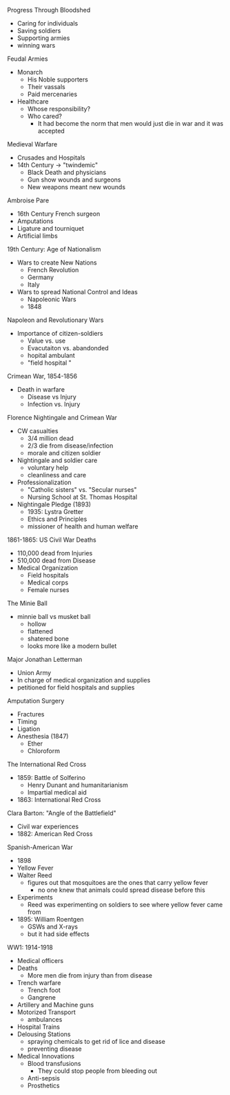 Progress Through Bloodshed
- Caring for individuals 
- Saving soldiers
- Supporting armies 
- winning wars

Feudal Armies 
- Monarch
	- His Noble supporters
	- Their vassals 
	- Paid mercenaries
- Healthcare
	- Whose responsibility?
	- Who cared?
		- It had become the norm that men would just die in war and it was accepted 

Medieval Warfare
- Crusades and Hospitals 
- 14th Century -> "twindemic"
	- Black Death and physicians 
	- Gun show wounds and surgeons 
	- New weapons meant new wounds

Ambroise Pare
- 16th Century French surgeon 
- Amputations 
- Ligature and tourniquet 
- Artificial limbs 

19th Century: Age of Nationalism 
- Wars to create New Nations 
	- French Revolution 
	- Germany 
	- Italy 
- Wars to spread National Control and Ideas
	- Napoleonic Wars
	- 1848

Napoleon and Revolutionary Wars
- Importance of citizen-soldiers
	- Value vs. use
	- Evacutaiton vs. abandonded
	- hopital ambulant 
	- "field hospital "

Crimean War, 1854-1856
- Death in warfare
	- Disease vs Injury 
	- Infection vs. Injury 

Florence Nightingale and Crimean War
- CW casualties 
	- 3/4 million dead 
	- 2/3 die from disease/infection 
	- morale and citizen soldier 
- Nightingale and soldier care
	- voluntary help 
	- cleanliness and care 
- Professionalization 
	- "Catholic sisters" vs. "Secular nurses"
	- Nursing School at St. Thomas Hospital
- Nightingale Pledge (1893)
	- 1935: Lystra Gretter
	- Ethics and Principles
	- missioner of health and human welfare

1861-1865: US Civil War Deaths
- 110,000 dead from Injuries
- 510,000 dead from Disease
- Medical Organization
	- Field hospitals
	- Medical corps 
	- Female nurses

The Minie Ball 
- minnie ball vs musket ball 
	- hollow
	- flattened
	- shatered bone 
	- looks more like a modern bullet 

Major Jonathan Letterman 
- Union Army 
- In charge of medical organization and supplies 
- petitioned for field hospitals and supplies 

Amputation Surgery 
- Fractures 
- Timing 
- Ligation 
- Anesthesia (1847) 
	- Ether 
	- Chloroform 

The International Red Cross
- 1859: Battle of Solferino 
	- Henry Dunant and humanitarianism 
	- Impartial medical aid 
- 1863: International Red Cross 

Clara Barton: "Angle of the Battlefield"
- Civil war experiences
- 1882: American Red Cross

Spanish-American War 
- 1898
- Yellow Fever 
- Walter Reed 
	- figures out that mosquitoes are the ones that carry yellow fever 
		- no one knew that animals could spread disease before this 
- Experiments 
	- Reed was experimenting on soldiers to see where yellow fever came from 
- 1895: William Roentgen 
	- GSWs and X-rays 
	- but it had side effects 

WW1: 1914-1918
- Medical officers
- Deaths
	- More men die from injury than from disease 
- Trench warfare
	- Trench foot 
	- Gangrene 
- Artillery and Machine guns
- Motorized Transport 
	- ambulances 
- Hospital Trains 
- Delousing Stations 
	- spraying chemicals to get rid of lice and disease 
	- preventing disease 
- Medical Innovations
	- Blood transfusions 
		- They could stop people from bleeding out 
	- Anti-sepsis 
	- Prosthetics 


